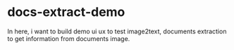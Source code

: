 # docs-extract-demo
In here, i want to build demo ui ux to test image2text, documents extraction to get information from documents image.
